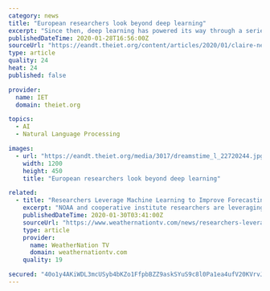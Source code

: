 ```yaml
---
category: news
title: "European researchers look beyond deep learning"
excerpt: "Since then, deep learning has powered its way through a series of benchmarks. In the field of natural language processing (NLP), the team behind the GLUE benchmark suite has produced a more stringent version called SuperGLUE because systems that have adopted a second layer of deep learning were so successful at beating the original."
publishedDateTime: 2020-01-28T16:56:00Z
sourceUrl: "https://eandt.theiet.org/content/articles/2020/01/claire-network-looks-beyond-limits-of-deep-learning/"
type: article
quality: 24
heat: 24
published: false

provider:
  name: IET
  domain: theiet.org

topics:
  - AI
  - Natural Language Processing

images:
  - url: "https://eandt.theiet.org/media/3017/dreamstime_l_22720244.jpg?anchor=center&mode=crop&width=1200&height=450&rnd=131552209930000000"
    width: 1200
    height: 450
    title: "European researchers look beyond deep learning"

related:
  - title: "Researchers Leverage Machine Learning to Improve Forecasting Tools"
    excerpt: "NOAA and cooperative institute researchers are leveraging machine learning techniques and high-resolution weather models in an effort to improve these tools. “We hope our research will provide forecasters with more information on when they should ..."
    publishedDateTime: 2020-01-30T03:41:00Z
    sourceUrl: "https://www.weathernationtv.com/news/researchers-leverage-machine-learning-to-improve-forecasting-tools/"
    type: article
    provider:
      name: WeatherNation TV
      domain: weathernationtv.com
    quality: 19

secured: "40o1y4AKiWDL3mcUSyb4bKZo1FfpbBZZ9askSYuS9c8l0Pa1ea4ufV20KVrvJUrI0uD60goFiuORCNT+RTJ4E8mUdjY/rkTqJooD5+s4uqd8fH/pb3dkpSJgHYLLY3GzkUgSJPYqWm4tIuNPqSXWt52rGcqMN6D4cUMfQScbJO84bJ8TapMLBeguuCrdwCpoRIUPDpXVtEBe1IHfx84tUJJI/9zJbKj2zeukADIVaSthrINnOcJwqtc1mZe24X8c9HC7KJYbLNydX7mnVJilEcblKiLafz8vHrTFk8s0itm78VLS4lG1lM8l4+AD3NNA;ZdRZfJXxrbsm7OZ3mU/dXQ=="
---
```


